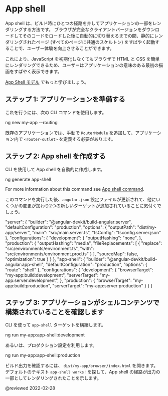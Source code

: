 # App shell

App shell は、ビルド時にひとつの経路を介してアプリケーションの一部をレンダリングする方法です。
ブラウザが完全なクライアントバージョンをダウンロードしてそのコードをロードした後に自動的に切り替えるまでの間、静的にレンダリングされたページ (すべてのページに共通のスケルトン) をすばやく起動することで、ユーザー体験を向上させることができます。

これにより、JavaScript を初期化しなくてもブラウザで HTML と CSS を簡単にレンダリングできるため、ユーザーはアプリケーションの意味のある最初の描画をすばやく表示できます。

[App Shell モデル](https://developers.google.com/web/fundamentals/architecture/app-shell) でもっと学びましょう。

## ステップ 1: アプリケーションを準備する

これを行うには、次の CLI コマンドを使用します。

<code-example format="shell" language="shell">

ng new my-app --routing

</code-example>

既存のアプリケーションでは、手動で `RouterModule` を追加して、アプリケーション内で `<router-outlet>` を定義する必要があります。

## ステップ 2: App shell を作成する

CLI を使用して App shell を自動的に作成します。

<code-example format="shell" language="shell">

ng generate app-shell

</code-example>

For more information about this command see [App shell command](cli/generate#app-shell-command). 

このコマンドを実行した後、`angular.json` 設定ファイルが更新されて、他にいくつかの変更が加わり2つの新しいターゲットが追加されていることに気付くでしょう。

<code-example language="json">

"server": {
  "builder": "&commat;angular-devkit/build-angular:server",
  "defaultConfiguration": "production",
  "options": {
    "outputPath": "dist/my-app/server",
    "main": "src/main.server.ts",
    "tsConfig": "tsconfig.server.json"
  },
  "configurations": {
    "development": {
      "outputHashing": "none",
    },
    "production": {
      "outputHashing": "media",
      "fileReplacements": [
        {
          "replace": "src/environments/environment.ts",
          "with": "src/environments/environment.prod.ts"
        }
      ],
      "sourceMap": false,
      "optimization": true
    }
  }
},
"app-shell": {
  "builder": "&commat;angular-devkit/build-angular:app-shell",
  "defaultConfiguration": "production",
  "options": {
    "route": "shell"
  },
  "configurations": {
    "development": {
      "browserTarget": "my-app:build:development",
      "serverTarget": "my-app:server:development",
    },
    "production": {
      "browserTarget": "my-app:build:production",
      "serverTarget": "my-app:server:production"
    }
  }
}

</code-example>

## ステップ 3: アプリケーションがシェルコンテンツで構築されていることを確認します

CLI を使って `app-shell` ターゲットを構築します。

<code-example format="shell" language="shell">

ng run my-app:app-shell:development

</code-example>

あるいは、プロダクション設定を利用します。

<code-example format="shell" language="shell">

ng run my-app:app-shell:production

</code-example>

ビルド出力を確認するには、 <code class="no-auto-link">dist/my-app/browser/index.html</code> を開きます。
デフォルトのテキスト `app-shell works!` を探して、App shell の経路が出力の一部としてレンダリングされたことを示します。

<!-- links -->

<!-- external links -->

<!-- end links -->

@reviewed 2022-02-28
